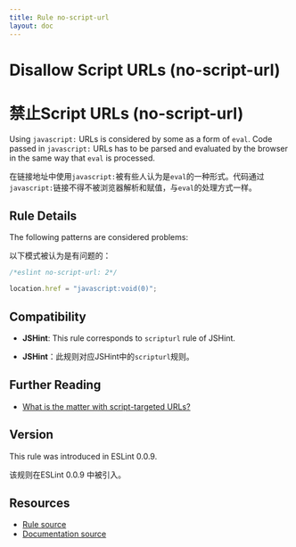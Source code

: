 ```yaml
---
title: Rule no-script-url
layout: doc
---
```

<!-- Note: No pull requests accepted for this file. See README.md in the root directory for details. -->

# Disallow Script URLs (no-script-url)

# 禁止Script URLs (no-script-url)

Using `javascript:` URLs is considered by some as a form of `eval`. Code passed in `javascript:` URLs has to be parsed and evaluated by the browser in the same way that `eval` is processed.

在链接地址中使用`javascript:`被有些人认为是`eval`的一种形式。代码通过`javascript:`链接不得不被浏览器解析和赋值，与`eval`的处理方式一样。

## Rule Details

The following patterns are considered problems:

以下模式被认为是有问题的：

```js
/*eslint no-script-url: 2*/

location.href = "javascript:void(0)";
```

## Compatibility

* **JSHint**: This rule corresponds to `scripturl` rule of JSHint.

* **JSHint**：此规则对应JSHint中的`scripturl`规则。


## Further Reading

* [What is the matter with script-targeted URLs?](http://stackoverflow.com/questions/13497971/what-is-the-matter-with-script-targeted-urls)

## Version

This rule was introduced in ESLint 0.0.9.

该规则在ESLint 0.0.9 中被引入。

## Resources

* [Rule source](https://github.com/eslint/eslint/tree/master/lib/rules/no-script-url.js)
* [Documentation source](https://github.com/eslint/eslint/tree/master/docs/rules/no-script-url.md)
